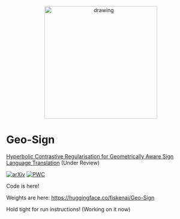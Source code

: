 <center><img src="https://github.com/user-attachments/assets/5e519f81-db4c-4f44-802f-bce208399d1c" alt="drawing" width="300"/></center>

# Geo-Sign
[Hyperbolic Contrastive Regularisation for Geometrically Aware Sign Language Translation](https://arxiv.org/abs/2506.00129) (Under Review)

[![arXiv](https://img.shields.io/badge/arXiv-1234.56789-b31b1b.svg)](https://arxiv.org/abs/2506.00129) 
[![PWC](https://img.shields.io/endpoint.svg?url=https://paperswithcode.com/badge/geo-sign-hyperbolic-contrastive-1/gloss-free-sign-language-translation-on-csl)](https://paperswithcode.com/sota/gloss-free-sign-language-translation-on-csl?p=geo-sign-hyperbolic-contrastive-1)


Code is here! 

Weights are here: https://huggingface.co/fiskenai/Geo-Sign

Hold tight for run instructions! (Working on it now)
